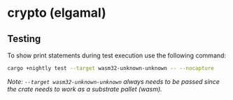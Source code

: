 # crypto (elgamal)

## Testing

To show print statements during test execution use the following command: 

```bash
cargo +nightly test --target wasm32-unknown-unknown -- --nocapture
```

*Note: `--target wasm32-unknown-unknown` always needs to be passed since the crate needs to work as a substrate pallet (wasm).*